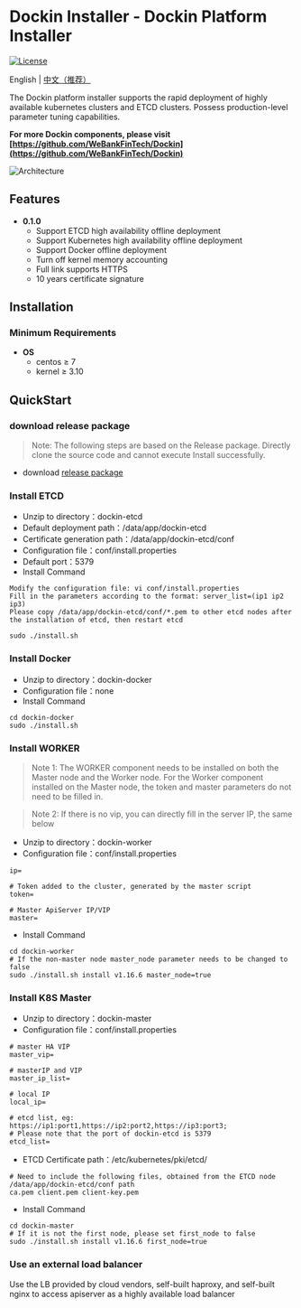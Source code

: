 # Dockin Installer - Dockin Platform Installer

[![License](https://img.shields.io/badge/license-Apache%202-4EB1BA.svg)](https://www.apache.org/licenses/LICENSE-2.0.html)

English | [中文（推荐）](README.zh-CN.md)

The Dockin platform installer supports the rapid deployment of highly available kubernetes clusters and ETCD clusters. Possess production-level parameter tuning capabilities.

**For more Dockin components, please visit [https://github.com/WeBankFinTech/Dockin](https://github.com/WeBankFinTech/Dockin)**

![Architecture](docs/images/dockin.png)

## Features

* **0.1.0**
  * Support ETCD high availability offline deployment
  * Support Kubernetes high availability offline deployment
  * Support Docker offline deployment
  * Turn off kernel memory accounting
  * Full link supports HTTPS
  * 10 years certificate signature

## Installation

### Minimum Requirements

* **OS**
    * centos ≥  7
    * kernel ≥ 3.10

## QuickStart

### download release package

> Note: The following steps are based on the Release package. Directly clone the source code and cannot execute Install successfully.

- download [release package](https://github.com/WeBankFinTech/Dockin-Installer/releases)

### Install ETCD

- Unzip to directory：dockin-etcd
- Default deployment path：/data/app/dockin-etcd
- Certificate generation path：/data/app/dockin-etcd/conf
- Configuration file：conf/install.properties
- Default port：5379
- Install Command

```
Modify the configuration file: vi conf/install.properties
Fill in the parameters according to the format: server_list=(ip1 ip2 ip3)
Please copy /data/app/dockin-etcd/conf/*.pem to other etcd nodes after the installation of etcd, then restart etcd
```

```
sudo ./install.sh 
```

### Install Docker

- Unzip to directory：dockin-docker
- Configuration file：none
- Install Command

```
cd dockin-docker
sudo ./install.sh
```

### Install WORKER

> Note 1: The WORKER component needs to be installed on both the Master node and the Worker node. For the Worker component installed on the Master node, the token and master parameters do not need to be filled in.

> Note 2: If there is no vip, you can directly fill in the server IP, the same below

- Unzip to directory：dockin-worker
- Configuration file：conf/install.properties

```
ip=

# Token added to the cluster, generated by the master script
token=

# Master ApiServer IP/VIP
master=
```

- Install Command

```
cd dockin-worker
# If the non-master node master_node parameter needs to be changed to false
sudo ./install.sh install v1.16.6 master_node=true

```


### Install K8S Master

- Unzip to directory：dockin-master
- Configuration file：conf/install.properties

```
# master HA VIP
master_vip=

# masterIP and VIP
master_ip_list=

# local IP
local_ip=

# etcd list, eg: https://ip1:port1,https://ip2:port2,https://ip3:port3; 
# Please note that the port of dockin-etcd is 5379
etcd_list=
```

- ETCD Certificate path：/etc/kubernetes/pki/etcd/

```
# Need to include the following files, obtained from the ETCD node /data/app/dockin-etcd/conf path
ca.pem client.pem client-key.pem
```

- Install Command

```
cd dockin-master
# If it is not the first node, please set first_node to false
sudo ./install.sh install v1.16.6 first_node=true
```

### Use an external load balancer

Use the LB provided by cloud vendors, self-built haproxy, and self-built nginx to access apiserver as a highly available load balancer
